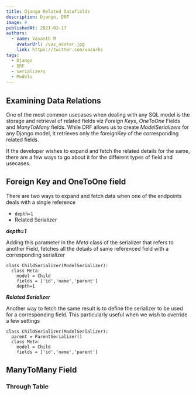 ```yaml
---
title: Django Related Datafields
description: Django, DRF
image: #
publishedAt: 2021-03-17
authors:
  - name: Vasanth M
    avatarUrl: /vaz_avatar.jpg
    link: https://twitter.com/vazarks
tags:
  - Django
  - DRF
  - Serializers
  - Models
---
```


## Examining Data Relations

One of the most common usecases when dealing with any SQL model is the storage and retrieval of related fields viz *Foreign Keys*, *OneToOne* Fields and *ManyToMany* fields. While DRF allows us to create *ModelSerializers* for any Django model, it retrieves only the foreignKey of the corresponding related fields.

If the developer wishes to expand and fetch the related details for the same, there are a few ways to go about it for the different types of field and usecases.

## Foreign Key and OneToOne field

There are two ways to expand and fetch data when one of the endpoints deals with a single reference

- `depth=1`
- Related Serializer

***depth=1*** 

Adding this parameter in the *Meta*  class of the serializer that refers to another Field, fetches all the details of same referenced field with a corresponding serializer

```python{1,3-5}[child_serializer.py]
class ChildSerializer(ModelSerializer):
  class Meta:
    model = Child
    fields = ['id','name','parent']
    depth=1
```
***Related Serializer*** 

Another way to fetch the same result is to define the serializer to be used for a corresponding field. This particularly useful when we wish to override a few settings

```python{1,3-5}[child_serializer.py]
class ChildSerializer(ModelSerializer):
  parent = ParentSerializer()
  class Meta:
    model = Child
    fields = ['id','name','parent']
```


##  ManyToMany Field

### Through Table